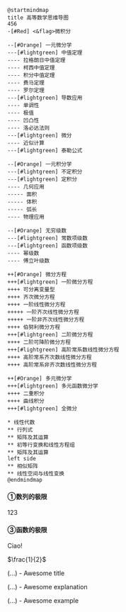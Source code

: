 
```plantuml
@startmindmap
title 高等数学思维导图
456
-[#Red] <&flag>微积分

--[#Orange] 一元微分学
---[#lightgreen] 中值定理
---- 拉格朗日中值定理
---- 柯西中值定理
---- 积分中值定理
---- 费马定理
---- 罗尔定理
---[#lightgreen] 导数应用
---- 单调性
---- 极值
---- 凹凸性
---- 洛必达法则
---[#lightgreen] 微分
---- 近似计算
---[#lightgreen] 泰勒公式

--[#Orange] 一元积分学
---[#lightgreen] 不定积分
---[#lightgreen] 定积分
---- 几何应用
----- 面积
----- 体积
----- 弧长
---- 物理应用

--[#Orange] 无穷级数
---[#lightgreen] 常数项级数
---[#lightgreen] 函数项级数
---- 幂级数
---- 傅立叶级数

++[#Orange] 微分方程
+++[#lightgreen] 一阶微分方程
++++ 可分离变量型
++++ 齐次微分方程
++++ 一阶线性微分方程
+++++ 一阶齐次线性微分方程
+++++ 一阶非齐次线性微分方程
++++ 伯努利微分方程
+++[#lightgreen] 二阶微分方程
++++ 二阶可降阶微分方程
+++[#lightgreen] 高阶常系数线性微分方程
++++ 高阶常系齐次数线性微分方程
++++ 高阶常系非齐次数线性微分方程

++[#Orange] 多元微分学
+++[#lightgreen] 多元函数微分学
++++ 二重积分
++++ 曲线积分
+++[#lightgreen] 全微分

* 线性代数
** 行列式
** 矩阵及其运算
** 初等行变换和线性方程组
** 矩阵及其运算
left side
** 相似矩阵
** 线性空间与线性变换
@endmindmap
```





<!-- tabs:start -->
#### **①数列的极限**

<!-- panels:start -->
123
<!-- panels:end -->

#### ③函数的极限

Ciao!

<!-- tabs:end -->

$\frac{1}{2}$


<!-- panels:start -->
<!-- div:title-panel -->

  (...) - Awesome title

<!-- div:left-panel -->

  (...) - Awesome explanation

<!-- div:right-panel -->


  (...) - Awesome example

<!-- panels:end -->


